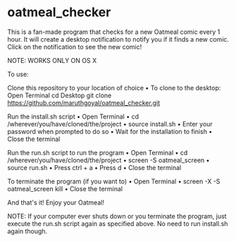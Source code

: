 # oatmeal_checker

This is a fan-made program that checks for a new Oatmeal comic every 1 hour. 
It will create a desktop notification to notify you if it finds a new comic.
Click on the notification to see the new comic!

NOTE: WORKS ONLY ON OS X

To use:

Clone this repository to your location of choice
    • To clone to the desktop:
        Open Terminal
        cd Desktop
        git clone https://github.com/maruthgoyal/oatmeal_checker.git

Run the install.sh script
    • Open Terminal
    • cd /wherever/you/have/cloned/the/project
    • source install.sh
    • Enter your password when prompted to do so
    • Wait for the installation to finish
    • Close the terminal

Run the run.sh script to run the program
    • Open Terminal
    • cd /wherever/you/have/cloned/the/project
    • screen -S oatmeal_screen
    • source run.sh
    • Press ctrl + a
    • Press d
    • Close the terminal

To terminate the program (if you want to)
    • Open Terminal
    • screen -X -S oatmeal_screen kill
    • Close the terminal

And that's it! Enjoy your Oatmeal!

NOTE: If your computer ever shuts down or you terminate the program, just execute the run.sh script again as specified above.
No need to run install.sh again though.
